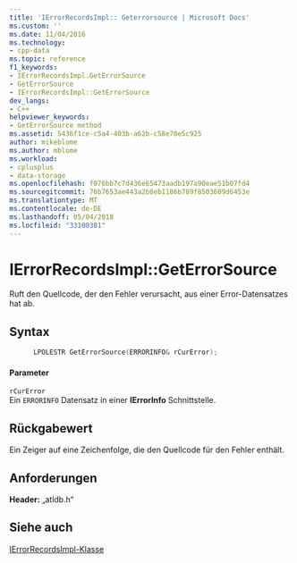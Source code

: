 ```yaml
---
title: 'IErrorRecordsImpl:: Geterrorsource | Microsoft Docs'
ms.custom: ''
ms.date: 11/04/2016
ms.technology:
- cpp-data
ms.topic: reference
f1_keywords:
- IErrorRecordsImpl.GetErrorSource
- GetErrorSource
- IErrorRecordsImpl::GetErrorSource
dev_langs:
- C++
helpviewer_keywords:
- GetErrorSource method
ms.assetid: 5436f1ce-c5a4-403b-a62b-c58e70e5c925
author: mikeblome
ms.author: mblome
ms.workload:
- cplusplus
- data-storage
ms.openlocfilehash: f076bb7c7d436e65473aadb197a90eae51b07fd4
ms.sourcegitcommit: 76b7653ae443a2b8eb1186b789f8503609d6453e
ms.translationtype: MT
ms.contentlocale: de-DE
ms.lasthandoff: 05/04/2018
ms.locfileid: "33100381"
---
```

# <a name="ierrorrecordsimplgeterrorsource"></a>IErrorRecordsImpl::GetErrorSource
Ruft den Quellcode, der den Fehler verursacht, aus einer Error-Datensatzes hat ab.  
  
## <a name="syntax"></a>Syntax  
  
```cpp
      LPOLESTR GetErrorSource(ERRORINFO& rCurError);  
```  
  
#### <a name="parameters"></a>Parameter  
 `rCurError`  
 Ein `ERRORINFO` Datensatz in einer **IErrorInfo** Schnittstelle.  
  
## <a name="return-value"></a>Rückgabewert  
 Ein Zeiger auf eine Zeichenfolge, die den Quellcode für den Fehler enthält.  
  
## <a name="requirements"></a>Anforderungen  
 **Header:** „atldb.h“  
  
## <a name="see-also"></a>Siehe auch  
 [IErrorRecordsImpl-Klasse](../../data/oledb/ierrorrecordsimpl-class.md)